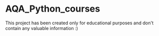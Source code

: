 # AQA_Python_courses

This project has been created only for educational purposes and
don't contain any valuable information :)

